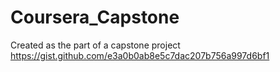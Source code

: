 # Coursera_Capstone
Created as the part of a capstone project
https://gist.github.com/e3a0b0ab8e5c7dac207b756a997d6bf1
